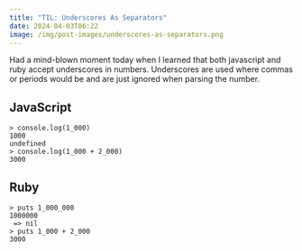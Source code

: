 ```yaml
---
title: "TIL: Underscores As Separators"
date: 2024-04-03T06:22
image: /img/post-images/underscores-as-separators.png
---
```

Had a mind-blown moment today when I learned that both javascript and ruby accept underscores in numbers. Underscores are used where commas or periods would be and are just ignored when parsing the number.
## JavaScript 
```
> console.log(1_000)
1000
undefined
> console.log(1_000 + 2_000)
3000
```
## Ruby
```
> puts 1_000_000
1000000
 => nil
> puts 1_000 + 2_000
3000
```
